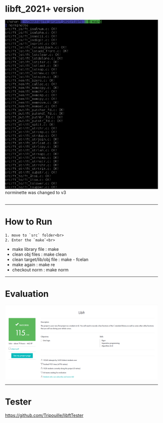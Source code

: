 # libft_2021+ version

![1.png](1.png)
<br>
norminette was changed to v3<br>
<br>

---

# How to Run

```
1. move to `src` folder<br>
2. Enter the `make`<br>
```

- make library file : make<br>
- clean obj files : make clean<br>
- clean target/lib/obj file : make - fcelan<br>
- make again : make re<br>
- checkout norm : make norm<br>

---

# Evaluation

![2.png](2.png)

---

# Tester

https://github.com/Tripouille/libftTester
